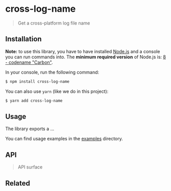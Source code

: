 # cross-log-name

<!-- ![](https://img.shields.io/github/license/niktekusho/cross-log-name.svg) [![](https://img.shields.io/npm/v/cross-log-name.svg)](https://www.npmjs.com/package/cross-log-name) [![Build Status](https://travis-ci.org/niktekusho/cross-log-name.svg?branch=master)](https://travis-ci.org/niktekusho/cross-log-name) [![](https://img.shields.io/node/v/cross-log-name.svg)](https://www.npmjs.com/package/cross-log-name) [![XO code style](https://img.shields.io/badge/code_style-XO-5ed9c7.svg)](https://github.com/sindresorhus/xo) [![Maintainability](https://api.codeclimate.com/v1/badges/744538fb7227c1a86bea/maintainability)](https://codeclimate.com/github/niktekusho/cross-log-name/maintainability) [![](https://img.shields.io/bundlephobia/minzip/cross-log-name.svg)](https://bundlephobia.com/result?p=cross-log-name) -->

> Get a cross-platform log file name

## Installation

**Note:** to use this library, you have to have installed [Node.js](https://nodejs.org/) and a console you can run commands into. The **minimum required version** of Node.js is: [8 - codename "Carbon"](https://github.com/nodejs/Release#release-schedule).

In your console, run the following command:

```sh
$ npm install cross-log-name
```

You can also use `yarn` (like we do in this project):

```sh
$ yarn add cross-log-name
```

## Usage

The library exports a ...

You can find usage examples in the [examples](examples/) directory.

## API

> API surface

## Related

<!-- -   [CLI application](https://github.com/niktekusho/mas-piano-validator-cli). -->
